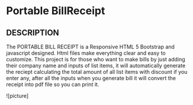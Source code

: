 # Portable BillReceipt

## DESCRIPTION

The PORTABLE BILL RECEIPT is a Responsive HTML 5 Bootstrap and javascript designed. Html files make everything clear and easy to customize. This project is for those who want to make bills by just adding their company  name and inputs of list items, it will automatically generate the reciept calculating the total amount of all list items with discount if you enter any, after all the inputs when you generate bill it will convert the receipt into pdf file so you can print it.

![picture]
